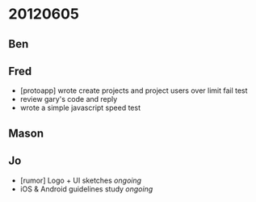 # 20120605

## Ben



## Fred
- [protoapp] wrote create projects and project users over limit fail test
- review gary's code and reply
- wrote a simple javascript speed test



## Mason



## Jo
- [rumor] Logo + UI sketches *ongoing*
- iOS & Android guidelines study *ongoing*